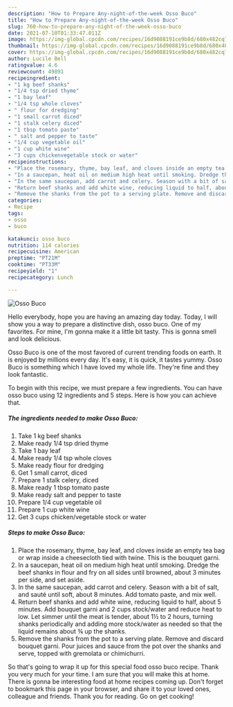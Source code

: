 ```yaml
---
description: "How to Prepare Any-night-of-the-week Osso Buco"
title: "How to Prepare Any-night-of-the-week Osso Buco"
slug: 760-how-to-prepare-any-night-of-the-week-osso-buco
date: 2021-07-10T01:33:47.011Z
image: https://img-global.cpcdn.com/recipes/16d9088191ce9b8d/680x482cq70/osso-buco-recipe-main-photo.jpg
thumbnail: https://img-global.cpcdn.com/recipes/16d9088191ce9b8d/680x482cq70/osso-buco-recipe-main-photo.jpg
cover: https://img-global.cpcdn.com/recipes/16d9088191ce9b8d/680x482cq70/osso-buco-recipe-main-photo.jpg
author: Lucile Bell
ratingvalue: 4.6
reviewcount: 49891
recipeingredient:
- "1 kg beef shanks"
- "1/4 tsp dried thyme"
- "1 bay leaf"
- "1/4 tsp whole cloves"
- " flour for dredging"
- "1 small carrot diced"
- "1 stalk celery diced"
- "1 tbsp tomato paste"
- " salt and pepper to taste"
- "1/4 cup vegetable oil"
- "1 cup white wine"
- "3 cups chickenvegetable stock or water"
recipeinstructions:
- "Place the rosemary, thyme, bay leaf, and cloves inside an empty tea bag or wrap inside a cheesecloth tied with twine. This is the bouquet garni."
- "In a saucepan, heat oil on medium high heat until smoking. Dredge the beef shanks in flour and fry on all sides until browned, about 3 minutes per side, and set aside."
- "In the same saucepan, add carrot and celery. Season with a bit of salt, and sauté until soft, about 8 minutes. Add tomato paste, and mix well."
- "Return beef shanks and add white wine, reducing liquid to half, about 5 minutes. Add bouquet garni and 2 cups stock/water and reduce heat to low. Let simmer until the meat is tender, about 1½ to 2 hours, turning shanks periodically and adding more stock/water as needed so that the liquid remains about ¾ up the shanks."
- "Remove the shanks from the pot to a serving plate. Remove and discard bouquet garni. Pour juices and sauce from the pot over the shanks and serve, topped with gremolata or chimichurri."
categories:
- Recipe
tags:
- osso
- buco

katakunci: osso buco 
nutrition: 114 calories
recipecuisine: American
preptime: "PT21M"
cooktime: "PT33M"
recipeyield: "1"
recipecategory: Lunch

---
```



![Osso Buco](https://img-global.cpcdn.com/recipes/16d9088191ce9b8d/680x482cq70/osso-buco-recipe-main-photo.jpg)

Hello everybody, hope you are having an amazing day today. Today, I will show you a way to prepare a distinctive dish, osso buco. One of my favorites. For mine, I'm gonna make it a little bit tasty. This is gonna smell and look delicious.

Osso Buco is one of the most favored of current trending foods on earth. It is enjoyed by millions every day. It's easy, it is quick, it tastes yummy. Osso Buco is something which I have loved my whole life. They're fine and they look fantastic.




To begin with this recipe, we must prepare a few ingredients. You can have osso buco using 12 ingredients and 5 steps. Here is how you can achieve that.

<!--inarticleads1-->

##### The ingredients needed to make Osso Buco:

1. Take 1 kg beef shanks
1. Make ready 1/4 tsp dried thyme
1. Take 1 bay leaf
1. Make ready 1/4 tsp whole cloves
1. Make ready  flour for dredging
1. Get 1 small carrot, diced
1. Prepare 1 stalk celery, diced
1. Make ready 1 tbsp tomato paste
1. Make ready  salt and pepper to taste
1. Prepare 1/4 cup vegetable oil
1. Prepare 1 cup white wine
1. Get 3 cups chicken/vegetable stock or water




<!--inarticleads2-->

##### Steps to make Osso Buco:

1. Place the rosemary, thyme, bay leaf, and cloves inside an empty tea bag or wrap inside a cheesecloth tied with twine. This is the bouquet garni.
1. In a saucepan, heat oil on medium high heat until smoking. Dredge the beef shanks in flour and fry on all sides until browned, about 3 minutes per side, and set aside.
1. In the same saucepan, add carrot and celery. Season with a bit of salt, and sauté until soft, about 8 minutes. Add tomato paste, and mix well.
1. Return beef shanks and add white wine, reducing liquid to half, about 5 minutes. Add bouquet garni and 2 cups stock/water and reduce heat to low. Let simmer until the meat is tender, about 1½ to 2 hours, turning shanks periodically and adding more stock/water as needed so that the liquid remains about ¾ up the shanks.
1. Remove the shanks from the pot to a serving plate. Remove and discard bouquet garni. Pour juices and sauce from the pot over the shanks and serve, topped with gremolata or chimichurri.




So that's going to wrap it up for this special food osso buco recipe. Thank you very much for your time. I am sure that you will make this at home. There is gonna be interesting food at home recipes coming up. Don't forget to bookmark this page in your browser, and share it to your loved ones, colleague and friends. Thank you for reading. Go on get cooking!
